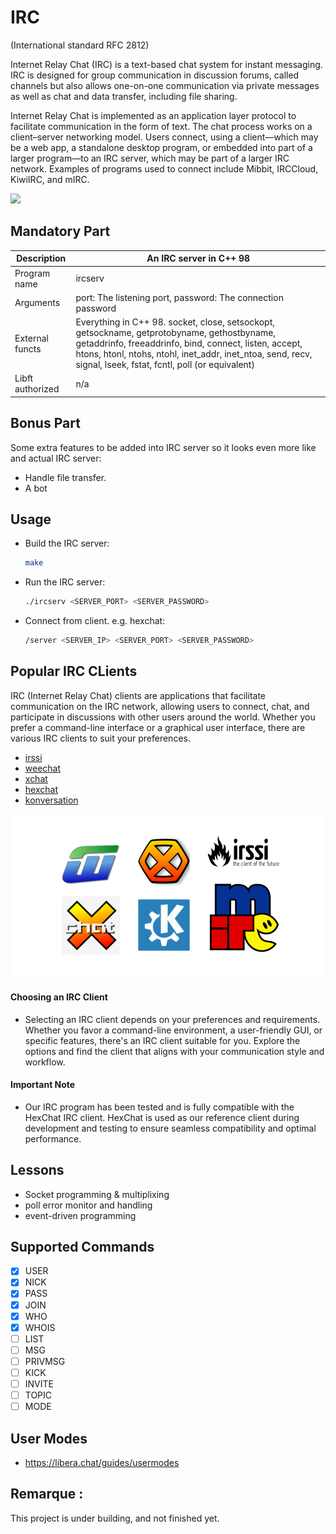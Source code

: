 # IRC

(International standard RFC 2812)

Internet Relay Chat (IRC) is a text-based chat system for instant messaging. IRC is designed for group communication in discussion forums, called channels but also allows one-on-one communication via private messages as well as chat and data transfer, including file sharing.

Internet Relay Chat is implemented as an application layer protocol to facilitate communication in the form of text. The chat process works on a client–server networking model. Users connect, using a client—which may be a web app, a standalone desktop program, or embedded into part of a larger program—to an IRC server, which may be part of a larger IRC network. Examples of programs used to connect include Mibbit, IRCCloud, KiwiIRC, and mIRC.

<img src="https://media.forgecdn.net/attachments/33/680/ircbridgescreenshot.png">

## Mandatory Part

| Description | An IRC server in C++ 98 |
| ------ | ------ |
| Program name | ircserv |
| Arguments | port: The listening port, password: The connection password |
| External functs | Everything in C++ 98. socket, close, setsockopt, getsockname, getprotobyname, gethostbyname, getaddrinfo, freeaddrinfo, bind, connect, listen, accept, htons, htonl, ntohs, ntohl, inet_addr, inet_ntoa, send, recv, signal, lseek, fstat, fcntl, poll (or equivalent) |
| Libft authorized | n/a |

## Bonus Part

Some extra features to be added into IRC server so it looks even more like and actual IRC server:
- Handle file transfer.
- A bot

## Usage
- Build the IRC server:
  ```sh
  make
  ```
- Run the IRC server:
     ```sh
    ./ircserv <SERVER_PORT> <SERVER_PASSWORD>
    ```
- Connect from client. e.g. hexchat:
    ```sh
    /server <SERVER_IP> <SERVER_PORT> <SERVER_PASSWORD>
    ```

## Popular IRC CLients

IRC (Internet Relay Chat) clients are applications that facilitate communication on the IRC network, allowing users to connect, chat, and participate in discussions with other users around the world. Whether you prefer a command-line interface or a graphical user interface, there are various IRC clients to suit your preferences.

- [irssi](https://irssi.org/download/)
- [weechat](https://weechat.org/)
- [xchat](http://xchat.org/)
- [hexchat](https://hexchat.github.io/downloads.html)
- [konversation](https://konversation.kde.org/)

<img src="https://raw.githubusercontent.com/Toowan0x1/ft_irc/master/Assets/Screenshot%20from%202024-01-30%2006-26-25.png">

#### Choosing an IRC Client
- Selecting an IRC client depends on your preferences and requirements. Whether you favor a command-line environment, a user-friendly GUI, or specific features, there's an IRC client suitable for you. Explore the options and find the client that aligns with your communication style and workflow.

#### Important Note
- Our IRC program has been tested and is fully compatible with the HexChat IRC client. HexChat is used as our reference client during development and testing to ensure seamless compatibility and optimal performance.

## Lessons
- Socket programming & multiplixing
- poll error monitor and handling
- event-driven programming

## Supported Commands
- [x] USER
- [x] NICK
- [x] PASS
- [x] JOIN
- [x] WHO
- [x] WHOIS
- [ ] LIST
- [ ] MSG
- [ ] PRIVMSG
- [ ] KICK
- [ ] INVITE
- [ ] TOPIC
- [ ] MODE

## User Modes
- https://libera.chat/guides/usermodes

## Remarque :
This project is under building, and not finished yet.
